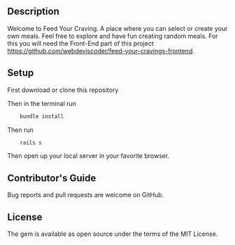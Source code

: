 ## Description

Welcome to Feed Your Craving. A place where you can select or create your own meals. Feel free to explore and have fun creating random meals. For this you will need the Front-End part of this project https://github.com/webdevjscoder/feed-your-cravings-frontend.


## Setup

First download or clone this repository

Then in the terminal run

```ruby
    bundle install
```

Then run

```ruby
    rails s
```

Then open up your local server in your favorite browser.

## Contributor's Guide

Bug reports and pull requests are welcome on GitHub.

## License

The gem is available as open source under the terms of the MIT License.
